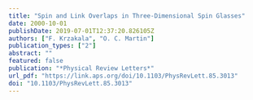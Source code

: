 ```yaml
---
title: "Spin and Link Overlaps in Three-Dimensional Spin Glasses"
date: 2000-10-01
publishDate: 2019-07-01T12:37:20.826105Z
authors: ["F. Krzakala", "O. C. Martin"]
publication_types: ["2"]
abstract: ""
featured: false
publication: "*Physical Review Letters*"
url_pdf: "https://link.aps.org/doi/10.1103/PhysRevLett.85.3013"
doi: "10.1103/PhysRevLett.85.3013"
---
```



